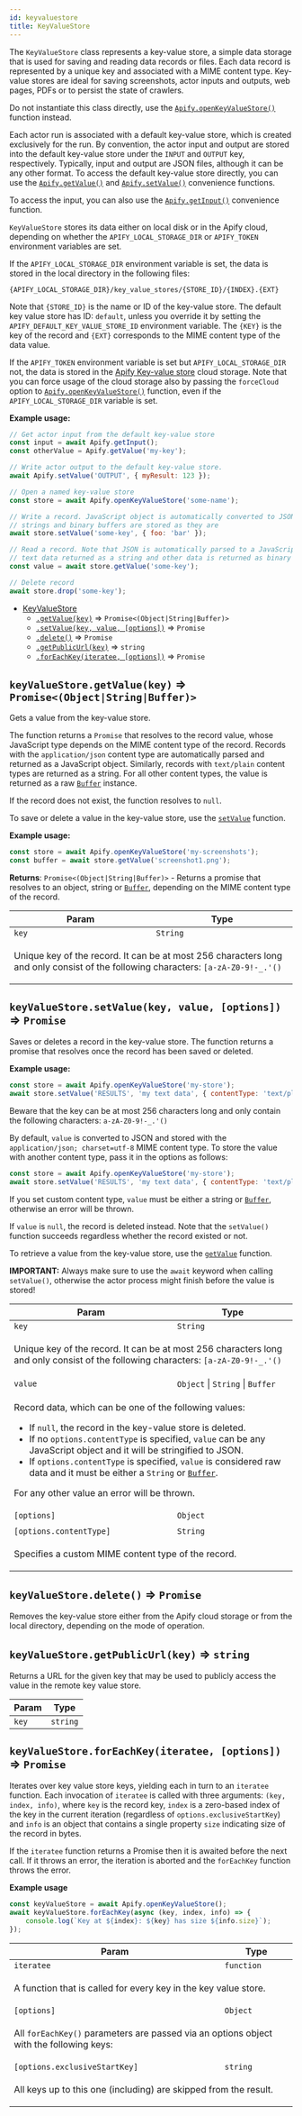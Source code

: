 ```yaml
---
id: keyvaluestore
title: KeyValueStore
---
```


<a name="KeyValueStore"></a>

The `KeyValueStore` class represents a key-value store, a simple data storage that is used for saving and reading data records or files. Each data
record is represented by a unique key and associated with a MIME content type. Key-value stores are ideal for saving screenshots, actor inputs and
outputs, web pages, PDFs or to persist the state of crawlers.

Do not instantiate this class directly, use the [`Apify.openKeyValueStore()`](apify#module_Apify.openKeyValueStore) function instead.

Each actor run is associated with a default key-value store, which is created exclusively for the run. By convention, the actor input and output are
stored into the default key-value store under the `INPUT` and `OUTPUT` key, respectively. Typically, input and output are JSON files, although it can
be any other format. To access the default key-value store directly, you can use the [`Apify.getValue()`](apify#module_Apify.getValue) and
[`Apify.setValue()`](apify#module_Apify.setValue) convenience functions.

To access the input, you can also use the [`Apify.getInput()`](apify#module_Apify.getInput) convenience function.

`KeyValueStore` stores its data either on local disk or in the Apify cloud, depending on whether the `APIFY_LOCAL_STORAGE_DIR` or `APIFY_TOKEN`
environment variables are set.

If the `APIFY_LOCAL_STORAGE_DIR` environment variable is set, the data is stored in the local directory in the following files:

```
{APIFY_LOCAL_STORAGE_DIR}/key_value_stores/{STORE_ID}/{INDEX}.{EXT}
```

Note that `{STORE_ID}` is the name or ID of the key-value store. The default key value store has ID: `default`, unless you override it by setting the
`APIFY_DEFAULT_KEY_VALUE_STORE_ID` environment variable. The `{KEY}` is the key of the record and `{EXT}` corresponds to the MIME content type of the
data value.

If the `APIFY_TOKEN` environment variable is set but `APIFY_LOCAL_STORAGE_DIR` not, the data is stored in the
<a href="https://apify.com/docs/storage#key-value-store" target="_blank">Apify Key-value store</a> cloud storage. Note that you can force usage of the
cloud storage also by passing the `forceCloud` option to [`Apify.openKeyValueStore()`](apify#module_Apify.openKeyValueStore) function, even if the
`APIFY_LOCAL_STORAGE_DIR` variable is set.

**Example usage:**

```javascript
// Get actor input from the default key-value store
const input = await Apify.getInput();
const otherValue = Apify.getValue('my-key');

// Write actor output to the default key-value store.
await Apify.setValue('OUTPUT', { myResult: 123 });

// Open a named key-value store
const store = await Apify.openKeyValueStore('some-name');

// Write a record. JavaScript object is automatically converted to JSON,
// strings and binary buffers are stored as they are
await store.setValue('some-key', { foo: 'bar' });

// Read a record. Note that JSON is automatically parsed to a JavaScript object,
// text data returned as a string and other data is returned as binary buffer
const value = await store.getValue('some-key');

// Delete record
await store.drop('some-key');
```

-   [KeyValueStore](keyvaluestore)
    -   [`.getValue(key)`](#KeyValueStore+getValue) ⇒ `Promise<(Object|String|Buffer)>`
    -   [`.setValue(key, value, [options])`](#KeyValueStore+setValue) ⇒ `Promise`
    -   [`.delete()`](#KeyValueStore+delete) ⇒ `Promise`
    -   [`.getPublicUrl(key)`](#KeyValueStore+getPublicUrl) ⇒ `string`
    -   [`.forEachKey(iteratee, [options])`](#KeyValueStore+forEachKey) ⇒ `Promise`

<a name="KeyValueStore+getValue"></a>

## `keyValueStore.getValue(key)` ⇒ `Promise<(Object|String|Buffer)>`

Gets a value from the key-value store.

The function returns a `Promise` that resolves to the record value, whose JavaScript type depends on the MIME content type of the record. Records with
the `application/json` content type are automatically parsed and returned as a JavaScript object. Similarly, records with `text/plain` content types
are returned as a string. For all other content types, the value is returned as a raw
<a href="https://nodejs.org/api/buffer.html" target="_blank"><code>Buffer</code></a> instance.

If the record does not exist, the function resolves to `null`.

To save or delete a value in the key-value store, use the [`setValue`](#KeyValueStore+setValue) function.

**Example usage:**

```javascript
const store = await Apify.openKeyValueStore('my-screenshots');
const buffer = await store.getValue('screenshot1.png');
```

**Returns**: `Promise<(Object|String|Buffer)>` - Returns a promise that resolves to an object, string or
<a href="https://nodejs.org/api/buffer.html" target="_blank"><code>Buffer</code></a>, depending on the MIME content type of the record.

<table>
<thead>
<tr>
<th>Param</th><th>Type</th>
</tr>
</thead>
<tbody>
<tr>
<td><code>key</code></td><td><code>String</code></td>
</tr>
<tr>
<td colspan="3"><p>Unique key of the record. It can be at most 256 characters long and only consist
  of the following characters: <code>[a-zA-Z0-9!-_.&#39;()</code></p>
</td></tr></tbody>
</table>
<a name="KeyValueStore+setValue"></a>

## `keyValueStore.setValue(key, value, [options])` ⇒ `Promise`

Saves or deletes a record in the key-value store. The function returns a promise that resolves once the record has been saved or deleted.

**Example usage:**

```javascript
const store = await Apify.openKeyValueStore('my-store');
await store.setValue('RESULTS', 'my text data', { contentType: 'text/plain' });
```

Beware that the key can be at most 256 characters long and only contain the following characters: `a-zA-Z0-9!-_.'()`

By default, `value` is converted to JSON and stored with the `application/json; charset=utf-8` MIME content type. To store the value with another
content type, pass it in the options as follows:

```javascript
const store = await Apify.openKeyValueStore('my-store');
await store.setValue('RESULTS', 'my text data', { contentType: 'text/plain' });
```

If you set custom content type, `value` must be either a string or
<a href="https://nodejs.org/api/buffer.html" target="_blank"><code>Buffer</code></a>, otherwise an error will be thrown.

If `value` is `null`, the record is deleted instead. Note that the `setValue()` function succeeds regardless whether the record existed or not.

To retrieve a value from the key-value store, use the [`getValue`](#KeyValueStore+getValue) function.

**IMPORTANT:** Always make sure to use the `await` keyword when calling `setValue()`, otherwise the actor process might finish before the value is
stored!

<table>
<thead>
<tr>
<th>Param</th><th>Type</th>
</tr>
</thead>
<tbody>
<tr>
<td><code>key</code></td><td><code>String</code></td>
</tr>
<tr>
<td colspan="3"><p>Unique key of the record. It can be at most 256 characters long and only consist
  of the following characters: <code>[a-zA-Z0-9!-_.&#39;()</code></p>
</td></tr><tr>
<td><code>value</code></td><td><code>Object</code> | <code>String</code> | <code>Buffer</code></td>
</tr>
<tr>
<td colspan="3"><p>Record data, which can be one of the following values:
  <ul>
    <li>If <code>null</code>, the record in the key-value store is deleted.</li>
    <li>If no <code>options.contentType</code> is specified, <code>value</code> can be any JavaScript object and it will be stringified to JSON.</li>
    <li>If <code>options.contentType</code> is specified, <code>value</code> is considered raw data and it must be either a <code>String</code>
    or <a href="https://nodejs.org/api/buffer.html" target="_blank"><code>Buffer</code></a>.</li>
  </ul>
  For any other value an error will be thrown.</p>
</td></tr><tr>
<td><code>[options]</code></td><td><code>Object</code></td>
</tr>
<tr>
<td colspan="3"></td></tr><tr>
<td><code>[options.contentType]</code></td><td><code>String</code></td>
</tr>
<tr>
<td colspan="3"><p>Specifies a custom MIME content type of the record.</p>
</td></tr></tbody>
</table>
<a name="KeyValueStore+delete"></a>

## `keyValueStore.delete()` ⇒ `Promise`

Removes the key-value store either from the Apify cloud storage or from the local directory, depending on the mode of operation.

<a name="KeyValueStore+getPublicUrl"></a>

## `keyValueStore.getPublicUrl(key)` ⇒ `string`

Returns a URL for the given key that may be used to publicly access the value in the remote key value store.

<table>
<thead>
<tr>
<th>Param</th><th>Type</th>
</tr>
</thead>
<tbody>
<tr>
<td><code>key</code></td><td><code>string</code></td>
</tr>
<tr>
</tr></tbody>
</table>
<a name="KeyValueStore+forEachKey"></a>

## `keyValueStore.forEachKey(iteratee, [options])` ⇒ `Promise`

Iterates over key value store keys, yielding each in turn to an `iteratee` function. Each invocation of `iteratee` is called with three arguments:
`(key, index, info)`, where `key` is the record key, `index` is a zero-based index of the key in the current iteration (regardless of
`options.exclusiveStartKey`) and `info` is an object that contains a single property `size` indicating size of the record in bytes.

If the `iteratee` function returns a Promise then it is awaited before the next call. If it throws an error, the iteration is aborted and the
`forEachKey` function throws the error.

**Example usage**

```javascript
const keyValueStore = await Apify.openKeyValueStore();
await keyValueStore.forEachKey(async (key, index, info) => {
    console.log(`Key at ${index}: ${key} has size ${info.size}`);
});
```

<table>
<thead>
<tr>
<th>Param</th><th>Type</th>
</tr>
</thead>
<tbody>
<tr>
<td><code>iteratee</code></td><td><code>function</code></td>
</tr>
<tr>
<td colspan="3"><p>A function that is called for every key in the key value store.</p>
</td></tr><tr>
<td><code>[options]</code></td><td><code>Object</code></td>
</tr>
<tr>
<td colspan="3"><p>All <code>forEachKey()</code> parameters are passed
  via an options object with the following keys:</p>
</td></tr><tr>
<td><code>[options.exclusiveStartKey]</code></td><td><code>string</code></td>
</tr>
<tr>
<td colspan="3"><p>All keys up to this one (including) are skipped from the result.</p>
</td></tr></tbody>
</table>
